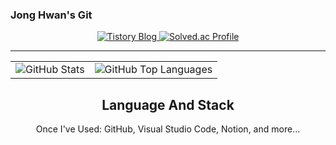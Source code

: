 ### Jong Hwan's Git 

<div align="center">

<a href="https://sul1074.tistory.com/">
  <img src="https://img.shields.io/badge/Sul's History-E5511E?style=badge&logo=Tistory&logoColor=white" alt="Tistory Blog"/>
</a>
<a href="https://solved.ac/profile/sul1074">
  <img src="http://mazassumnida.wtf/api/mini/generate_badge?boj=sul1074" alt="Solved.ac Profile"/>
</a>

---

<table align="center">
  <tr>
    <td align="left">
      <img src="https://github-readme-stats.vercel.app/api?username=sul1074&show_icons=true&theme=dark" alt="GitHub Stats"/>
    </td>
    <td align="right">
      <img src="https://github-readme-stats.vercel.app/api/top-langs/?username=sul1074&layout=compact&theme=dark" alt="GitHub Top Languages"/>
    </td>
  </tr>
</table>

## Language And Stack
Once I've Used: GitHub, Visual Studio Code, Notion, and more...

</div>
